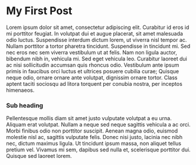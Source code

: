 # My First Post

Lorem ipsum dolor sit amet, consectetur adipiscing elit. Curabitur id eros id mi porttitor feugiat. In volutpat dui et augue placerat, sit amet malesuada odio luctus. Suspendisse interdum dictum lorem, ut viverra nisl tempor ac. Nullam porttitor a tortor pharetra tincidunt. Suspendisse in tincidunt mi. Sed nec eros nec sem viverra vestibulum ut at felis. Nam non ligula auctor, bibendum nibh in, vehicula mi. Sed eget vehicula leo. Curabitur laoreet dui ac nisi sollicitudin accumsan quis rhoncus odio. Vestibulum ante ipsum primis in faucibus orci luctus et ultrices posuere cubilia curae; Quisque neque odio, ornare ornare ante volutpat, dignissim ornare tortor. Class aptent taciti sociosqu ad litora torquent per conubia nostra, per inceptos himenaeos.

### Sub heading

Pellentesque mollis diam sit amet justo vulputate volutpat a eu urna. Aliquam erat volutpat. Nullam a neque sed neque sagittis vehicula a ac orci. Morbi finibus odio non porttitor suscipit. Aenean magna odio, euismod molestie nisl ac, sagittis vulputate felis. Donec nisi justo, lacinia nec nibh nec, dictum maximus ligula. Ut tincidunt ipsum massa, non aliquet tellus pretium vel. Vivamus mi sem, dapibus sed nulla et, scelerisque porttitor dui. Quisque sed laoreet lorem.
